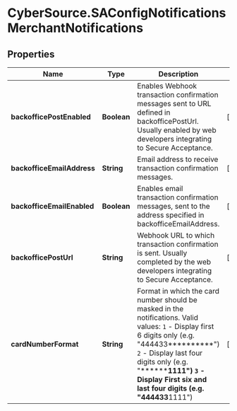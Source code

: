 # CyberSource.SAConfigNotificationsMerchantNotifications

## Properties
Name | Type | Description | Notes
------------ | ------------- | ------------- | -------------
**backofficePostEnabled** | **Boolean** | Enables Webhook transaction confirmation messages sent to URL defined in backofficePostUrl. Usually enabled by web developers integrating to Secure Acceptance. | [optional] 
**backofficeEmailAddress** | **String** | Email address to receive transaction confirmation messages. | [optional] 
**backofficeEmailEnabled** | **Boolean** | Enables email transaction confirmation messages, sent to the address specified in backofficeEmailAddress. | [optional] 
**backofficePostUrl** | **String** | Webhook URL to which transaction confirmation is sent. Usually completed by the web developers integrating to Secure Acceptance. | [optional] 
**cardNumberFormat** | **String** | Format in which the card number should be masked in the notifications.   Valid values: `1` - Display first 6 digits only (e.g. \"444433**********\")  `2` - Display last four digits only (e.g. \"************1111\")  `3` - Display First six and last four digits (e.g. \"444433******1111\")  | [optional] 


